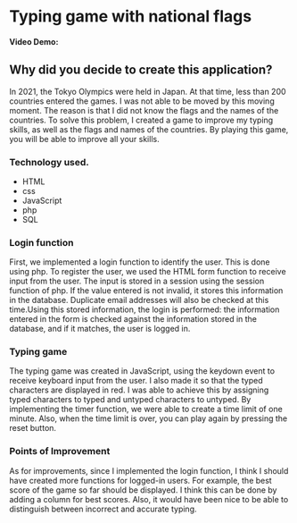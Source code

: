 # Typing game with national flags
#### Video Demo:  <URL HERE>
## Why did you decide to create this application?
In 2021, the Tokyo Olympics were held in Japan. At that time, less than 200 countries entered the games. I was not able to be moved by this moving moment. The reason is that I did not know the flags and the names of the countries. To solve this problem, I created a game to improve my typing skills, as well as the flags and names of the countries. By playing this game, you will be able to improve all your skills.
### Technology used.
- HTML
- css
- JavaScript
- php
- SQL
  
### Login function
First, we implemented a login function to identify the user. This is done using php. To register the user, we used the HTML form function to receive input from the user. The input is stored in a session using the session function of php. If the value entered is not invalid, it stores this information in the database. Duplicate email addresses will also be checked at this time.Using this stored information, the login is performed: the information entered in the form is checked against the information stored in the database, and if it matches, the user is logged in.
  
### Typing game
The typing game was created in JavaScript, using the keydown event to receive keyboard input from the user. I also made it so that the typed characters are displayed in red. I was able to achieve this by assigning typed characters to typed and untyped characters to untyped. By implementing the timer function, we were able to create a time limit of one minute. Also, when the time limit is over, you can play again by pressing the reset button.

### Points of Improvement
As for improvements, since I implemented the login function, I think I should have created more functions for logged-in users. For example, the best score of the game so far should be displayed. I think this can be done by adding a column for best scores. Also, it would have been nice to be able to distinguish between incorrect and accurate typing.  
